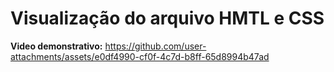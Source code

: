 # Visualização do arquivo HMTL e CSS
**Video demonstrativo:**
https://github.com/user-attachments/assets/e0df4990-cf0f-4c7d-b8ff-65d8994b47ad

